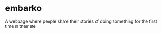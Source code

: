 # embarko
 A webpage where people share their stories of doing something for the first time in their life
